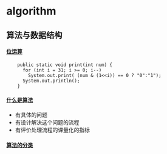 # algorithm
## 算法与数据结构

#### [位运算](https://github.com/ShenShizhe/java-programme/blob/main/java/algorithm/Bit-operation.java)
```
    public static void print(int num) {
      for (int i = 31; i >= 0; i--) 
        System.out.print( (num & (1<<i)) == 0 ? "0":"1");			
      System.out.println();
    }
```
#### [什么是算法]()
- 有具体的问题
- 有设计解决这个问题的流程
- 有评价处理流程的课量化的指标
#### [算法的分类]()



